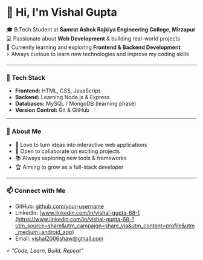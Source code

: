 # 👋 Hi, I'm Vishal Gupta  

🎓 B.Tech Student at **Samrat Ashok Rajkiya Engineering College, Mirzapur**  
💻 Passionate about **Web Development** & building real-world projects  
🌱 Currently learning and exploring **Frontend & Backend Development**  
⚡ Always curious to learn new technologies and improve my coding skills  

---

### 🚀 Tech Stack
- **Frontend:** HTML, CSS, JavaScript  
- **Backend:** Learning Node.js & Express  
- **Databases:** MySQL / MongoDB (learning phase)  
- **Version Control:** Git & GitHub  

---

### 📌 About Me
- 🌟 Love to turn ideas into interactive web applications  
- 🤝 Open to collaborate on exciting projects  
- 📚 Always exploring new tools & frameworks  
- 🏆 Aiming to grow as a full-stack developer  

---

### 📫 Connect with Me  
- GitHub: [github.com/your-username](https://github.com/Vishal68-dev)  
- LinkedIn: [www.linkedin.com/in/vishal-gupta-68-](https://www.linkedin.com/in/vishal-gupta-68-?utm_source=share&utm_campaign=share_via&utm_content=profile&utm_medium=android_app)  
- Email: vishal2006shaw@gmail.com 

⭐️ *"Code, Learn, Build, Repeat"* 
